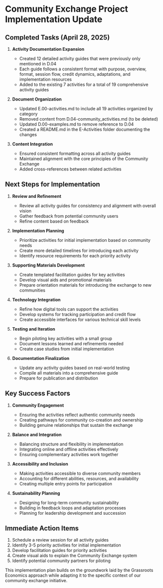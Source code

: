 # Community Exchange Project Implementation Update

## Completed Tasks (April 28, 2025)

1. **Activity Documentation Expansion**
   - Created 12 detailed activity guides that were previously only mentioned in D.04
   - Each guide follows a consistent format with purpose, overview, format, session flow, credit dynamics, adaptations, and implementation resources
   - Added to the existing 7 activities for a total of 19 comprehensive activity guides

2. **Document Organization**
   - Updated E.00-activities.md to include all 19 activities organized by category
   - Removed content from D.04-community_activities.md (to be deleted)
   - Updated D.00-examples.md to remove reference to D.04
   - Created a README.md in the E-Activities folder documenting the changes

3. **Content Integration**
   - Ensured consistent formatting across all activity guides
   - Maintained alignment with the core principles of the Community Exchange
   - Added cross-references between related activities

## Next Steps for Implementation

1. **Review and Refinement**
   - Review all activity guides for consistency and alignment with overall vision
   - Gather feedback from potential community users
   - Refine content based on feedback

2. **Implementation Planning**
   - Prioritize activities for initial implementation based on community needs
   - Create more detailed timelines for introducing each activity
   - Identify resource requirements for each priority activity

3. **Supporting Materials Development**
   - Create templated facilitation guides for key activities
   - Develop visual aids and promotional materials
   - Prepare orientation materials for introducing the exchange to new communities

4. **Technology Integration**
   - Refine how digital tools can support the activities
   - Develop systems for tracking participation and credit flow
   - Create accessible interfaces for various technical skill levels

5. **Testing and Iteration**
   - Begin piloting key activities with a small group
   - Document lessons learned and refinements needed
   - Create case studies from initial implementation

6. **Documentation Finalization**
   - Update any activity guides based on real-world testing
   - Compile all materials into a comprehensive guide
   - Prepare for publication and distribution

## Key Success Factors

1. **Community Engagement**
   - Ensuring the activities reflect authentic community needs
   - Creating pathways for community co-creation and ownership
   - Building genuine relationships that sustain the exchange

2. **Balance and Integration**
   - Balancing structure and flexibility in implementation
   - Integrating online and offline activities effectively
   - Ensuring complementary activities work together

3. **Accessibility and Inclusion**
   - Making activities accessible to diverse community members
   - Accounting for different abilities, resources, and availability
   - Creating multiple entry points for participation

4. **Sustainability Planning**
   - Designing for long-term community sustainability
   - Building in feedback loops and adaptation processes
   - Planning for leadership development and succession

## Immediate Action Items

1. Schedule a review session for all activity guides
2. Identify 3-5 priority activities for initial implementation
3. Develop facilitation guides for priority activities
4. Create visual aids to explain the Community Exchange system
5. Identify potential community partners for piloting

This implementation plan builds on the groundwork laid by the Grassroots Economics approach while adapting it to the specific context of our community exchange initiative.